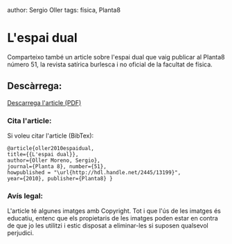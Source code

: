 author: Sergio Oller
tags: física, Planta8

# L'espai dual

Comparteixo també un article sobre l'espai dual que vaig publicar al 
Planta8 número 51, la revista satírica burlesca i no oficial 
de la facultat de física.

## Descàrrega:

[Descarrega l'article (PDF)](/assets/files/2010/espaidual.pdf)

### Cita l'article:
Si voleu citar l'article (BibTex):

    @article{oller2010espaidual,
    title={{L'espai dual}},
    author={Oller Moreno, Sergio},
    journal={Planta 8}, number={51},
    howpublished = "\url{http://hdl.handle.net/2445/13199}",
    year={2010}, publisher={Planta8} }

### Avís legal:

L'article té algunes imatges amb Copyright. Tot i que l'ús de
 les imatges és educatiu, entenc que els propietaris de les imatges
 poden estar en contra de que jo les utilitzi i estic disposat a
 eliminar-les si suposen qualsevol perjudici.

